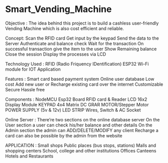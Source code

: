# Smart_Vending_Machine

Objective :
The idea behind this project is to build a cashless user-friendly Vending Machine which is also cost efficient and reliable.

Concept:
Scan the RFID card
Get input by the keypad
Send the data to the Server
Authenticate and balance check
Wait for the transaction
On successful transaction give the item to the user 
Show Remaining balance
Close the session
Display the processes via LCD

Technology Used :
RFID (Radio Friquency IDentification) 
ESP32 Wi-Fi module for IOT Application

Features :
Smart card based payment system
Online user database
Low cost
Add new user or Recharge existing card over the internet
Customizable
Secure
Hassle free

Components :
NodeMCU Esp32 Board
RFID card & Reader
LCD 16x2 Display Module
KEYPAD 4x4 Matrix
DC GRAR MOTOR/Stepper Motor
POWER SUPPLY (5v & 12v)
LED STRIP
Wires, Switch & AC Socket

Online Server :
There’re two sections on the online database server
On the User section a user can check his/her balance and other details
On the Admin section the admin can ADD/DELETE/MODIFY any client
Recharge a card can also be possible by the admin from the website

APPLICATION :
Small shops
Public places (bus stops, stations)
Malls and shopping centers
School, college and other institutions
Offices
Canteens
Hotels and Restaurants



